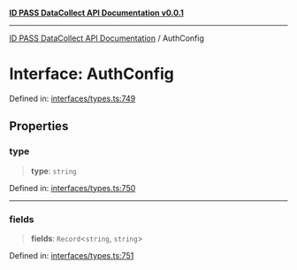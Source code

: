 [**ID PASS DataCollect API Documentation v0.0.1**](../README.md)

***

[ID PASS DataCollect API Documentation](../globals.md) / AuthConfig

# Interface: AuthConfig

Defined in: [interfaces/types.ts:749](https://github.com/idpass/idpass-data-collect/blob/main/packages/datacollect/src/interfaces/types.ts#L749)

## Properties

### type

> **type**: `string`

Defined in: [interfaces/types.ts:750](https://github.com/idpass/idpass-data-collect/blob/main/packages/datacollect/src/interfaces/types.ts#L750)

***

### fields

> **fields**: `Record`\<`string`, `string`\>

Defined in: [interfaces/types.ts:751](https://github.com/idpass/idpass-data-collect/blob/main/packages/datacollect/src/interfaces/types.ts#L751)
